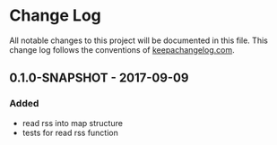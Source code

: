 # Change Log
All notable changes to this project will be documented in this file. This change log follows the conventions of [keepachangelog.com](http://keepachangelog.com/).

## 0.1.0-SNAPSHOT - 2017-09-09
### Added
- read rss into map structure
- tests for read rss function
